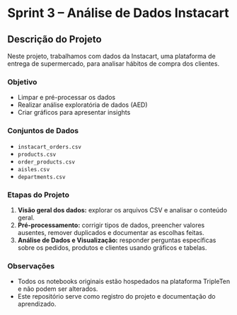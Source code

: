 # Sprint 3 – Análise de Dados Instacart

## Descrição do Projeto

Neste projeto, trabalhamos com dados da Instacart, uma plataforma de entrega de supermercado, para analisar hábitos de compra dos clientes.

### Objetivo
- Limpar e pré-processar os dados
- Realizar análise exploratória de dados (AED)
- Criar gráficos para apresentar insights

### Conjuntos de Dados
- `instacart_orders.csv`
- `products.csv`
- `order_products.csv`
- `aisles.csv`
- `departments.csv`

### Etapas do Projeto
1. **Visão geral dos dados:** explorar os arquivos CSV e analisar o conteúdo geral.
2. **Pré-processamento:** corrigir tipos de dados, preencher valores ausentes, remover duplicados e documentar as escolhas feitas.
3. **Análise de Dados e Visualização:** responder perguntas específicas sobre os pedidos, produtos e clientes usando gráficos e tabelas.

### Observações
- Todos os notebooks originais estão hospedados na plataforma TripleTen e não podem ser alterados.
- Este repositório serve como registro do projeto e documentação do aprendizado.
